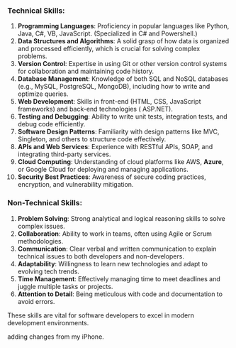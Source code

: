 ### Technical Skills:
1. **Programming Languages**: Proficiency in popular languages like Python, Java, C#, VB, JavaScript. (Specialized in C# and Powershell.)
2. **Data Structures and Algorithms**: A solid grasp of how data is organized and processed efficiently, which is crucial for solving complex problems.
3. **Version Control**: Expertise in using Git or other version control systems for collaboration and maintaining code history.
4. **Database Management**: Knowledge of both SQL and NoSQL databases (e.g., MySQL, PostgreSQL, MongoDB), including how to write and optimize queries.
5. **Web Development**: Skills in front-end (HTML, CSS, JavaScript frameworks) and back-end technologies ( ASP.NET).
6. **Testing and Debugging**: Ability to write unit tests, integration tests, and debug code efficiently.
7. **Software Design Patterns**: Familiarity with design patterns like MVC, Singleton, and others to structure code effectively.
8. **APIs and Web Services**: Experience with RESTful APIs, SOAP, and integrating third-party services.
9. **Cloud Computing**: Understanding of cloud platforms like AWS, **Azure**, or Google Cloud for deploying and managing applications.
10. **Security Best Practices**: Awareness of secure coding practices, encryption, and vulnerability mitigation.

### Non-Technical Skills:
1. **Problem Solving**: Strong analytical and logical reasoning skills to solve complex issues.
2. **Collaboration**: Ability to work in teams, often using Agile or Scrum methodologies.
3. **Communication**: Clear verbal and written communication to explain technical issues to both developers and non-developers.
4. **Adaptability**: Willingness to learn new technologies and adapt to evolving tech trends.
5. **Time Management**: Effectively managing time to meet deadlines and juggle multiple tasks or projects.
6. **Attention to Detail**: Being meticulous with code and documentation to avoid errors.

These skills are vital for software developers to excel in modern development environments.

adding changes from my iPhone. 